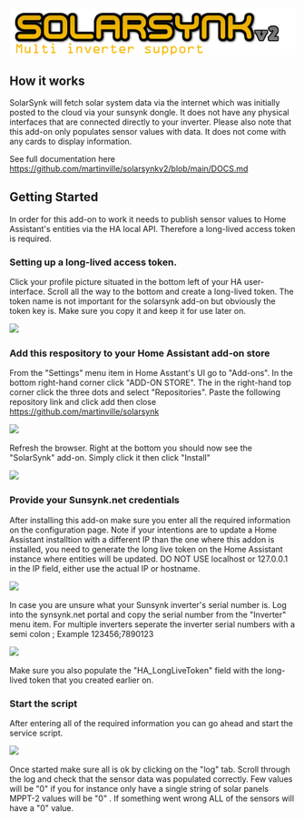 ![](https://github.com/martinville/solarsynk_test/blob/main/logo.png)

## How it works
SolarSynk will fetch solar system data via the internet which was initially posted to the cloud via your sunsynk dongle. It does not have any physical interfaces that are connected directly to your inverter. 
Please also note that this add-on only populates sensor values with data. It does not come with any cards to display information.

See full documentation here
https://github.com/martinville/solarsynkv2/blob/main/DOCS.md

## Getting Started

In order for this add-on to work it needs to publish sensor values to Home Assistant's entities via the HA local API. Therefore a long-lived access token is required.

### Setting up a long-lived access token.
Click your profile picture situated in the bottom left of your HA user-interface. Scroll all the way to the bottom and create a long-lived token. The token name is not important for the solarsynk add-on but obviously the token key is. Make sure you copy it and keep it for use later on.

![](https://github.com/martinville/solarsynk/blob/main/longlivetoken.png)

### Add this respository to your Home Assistant add-on store
From the "Settings" menu item in Home Asstant's UI go to "Add-ons". In the bottom right-hand corner click "ADD-ON STORE". The in the right-hand top corner click the three dots and select "Repositories".
Paste the following repository link and click add then close https://github.com/martinville/solarsynk

![](https://github.com/martinville/solarsynk/blob/main/addrepo.png)

Refresh the browser. Right at the bottom you should now see the "SolarSynk" add-on. Simply click it then click "Install"

![](https://github.com/martinville/solarsynk/blob/main/solarsynkaddon.png)


### Provide your Sunsynk.net credentials
After installing this add-on make sure you enter all the required information on the configuration page. Note if your intentions are to update a Home Assistant installtion with a different IP than the one where this addon is installed, you need to generate the long live token on the Home Assistant instance where entities will be updated. 
DO NOT USE localhost or 127.0.0.1 in the IP field, either use the actual IP or hostname.

![](https://github.com/martinville/solarsynk/blob/main/configuration.png)

In case you are unsure what your Sunsynk inverter's serial number is. Log into the synsynk.net portal and copy the serial number from the "Inverter" menu item.
For multiple inverters seperate the inverter serial numbers with a semi colon ; Example 123456;7890123

![](https://github.com/martinville/solarsynk/blob/main/sunserial.png)

Make sure you also populate the "HA_LongLiveToken" field with the long-lived token that you created earlier on.

### Start the script
After entering all of the required information you can go ahead and start the service script.

![](https://github.com/martinville/solarsynk/blob/main/solarsynkstarted.png)

Once started make sure all is ok by clicking on the "log" tab. Scroll through the log and check that the sensor data was populated correctly.
Few values will be "0" if you for instance only have a single string of solar panels MPPT-2 values will be "0" . If something went wrong ALL of the sensors will have a "0" value. 


